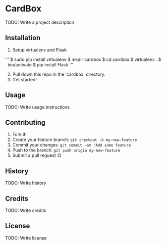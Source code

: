 # CardBox

TODO: Write a project description

## Installation

1. Setup virtualenv and Flask

'''
$ sudo pip install virtualenv
$ mkdir cardbox
$ cd cardbox
$ virtualenv .
$ . bin/activate
$ pip install Flask
'''

2. Pull down this repo in the 'cardbox' directory.
3. Get started!


## Usage

TODO: Write usage instructions

## Contributing

1. Fork it!
2. Create your feature branch: `git checkout -b my-new-feature`
3. Commit your changes: `git commit -am 'Add some feature'`
4. Push to the branch: `git push origin my-new-feature`
5. Submit a pull request :D

## History

TODO: Write history

## Credits

TODO: Write credits

## License

TODO: Write license
